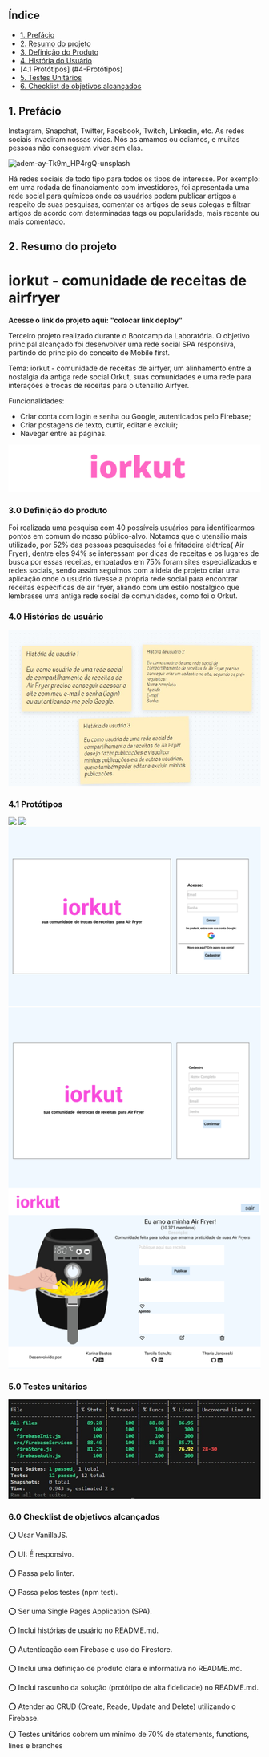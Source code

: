 
## Índice

* [1. Prefácio](#1-prefácio)
* [2. Resumo do projeto](#2-resumo-do-projeto)
* [3. Definição do Produto](#3-definição-do-Produto)
* [4. História do Usuário](#4-historias-de-usuario)
* [4.1 Protótipos] (#4-Protótipos)
* [5. Testes Unitários](#5-Testes-Unitários)
* [6. Checklist de objetivos alcançados ](#6-Checklist-de-objetivos-alcançados)




## 1. Prefácio

Instagram, Snapchat, Twitter, Facebook, Twitch, Linkedin, etc. As redes sociais
invadiram nossas vidas. Nós as amamos ou odiamos, e muitas pessoas não conseguem
viver sem elas.

![adem-ay-Tk9m_HP4rgQ-unsplash](https://user-images.githubusercontent.com/110297/135544666-4efa54f1-4ff6-4c4c-b398-6df04ef56117.jpg)

Há redes sociais de todo tipo para todos os tipos de interesse. Por exemplo: em
uma rodada de financiamento com investidores, foi apresentada uma rede social
para químicos onde os usuários podem publicar artigos a respeito de suas
pesquisas, comentar os artigos de seus colegas e filtrar artigos de acordo com
determinadas tags ou popularidade, mais recente ou mais comentado.

## 2. Resumo do projeto

# iorkut - comunidade de receitas de airfryer

<b>Acesse o link do projeto aqui: "colocar link deploy"</b>

Terceiro projeto realizado durante o Bootcamp da Laboratória. O objetivo principal alcançado foi desenvolver uma rede social SPA responsiva, partindo do principio do conceito de Mobile first.  

Tema: iorkut - comunidade de receitas de airfyer, um alinhamento entre a nostalgia da antiga rede social Orkut, suas comunidades e uma rede para interações e trocas de receitas para o utensílio Airfyer.  

Funcionalidades:

- Criar conta com login e senha ou Google, autenticados pelo Firebase;
- Criar postagens de texto, curtir, editar e excluir;
- Navegar entre as páginas.

<img src="src/images/readme/imagem-logo-readme.png">




###  3.0 Definição do produto


Foi realizada uma pesquisa com 40 possíveis usuários para identificarmos pontos em comum do nosso público-alvo. 
Notamos que o utensílio mais utilizado, por 52% das pessoas pesquisadas foi a fritadeira elétrica( Air Fryer), dentre eles 94% se interessam por dicas de receitas e os lugares de busca por essas receitas, empatados em 75% foram sites especializados e redes sociais, sendo assim seguimos com a ideia de projeto criar uma aplicação onde o usuário tivesse a própria rede social para encontrar receitas específicas de air fryer, aliando com um estilo nostálgico que lembrasse uma antiga rede social de comunidades, como foi o Orkut.  

### 4.0 Histórias de usuário

<img src='src/images/readme/historiausuario.jpg'>

### 4.1 Protótipos

<img src='src/images/readme/Protótipo1.jpg'>
<img src='src/images/readme/Protótipo2.jpg'>
<img src='src/images/readme/login.png'>
<img src='src/images/readme/cadastro.png'>
<img src='src/images/readme/feed.png'>

### 5.0 Testes unitários

<img src='src/images/readme/testes.jpg'>

### 6.0 Checklist de objetivos alcançados 
⭕ Usar VanillaJS.

⭕ UI: É responsivo.

⭕ Passa pelo linter.

⭕ Passa pelos testes (npm test).

⭕ Ser uma Single Pages Application (SPA).

⭕ Inclui histórias de usuário no README.md.

⭕ Autenticação com Firebase e uso do Firestore.

⭕ Inclui uma definição de produto clara e informativa no README.md.

⭕ Inclui rascunho da solução (protótipo de alta fidelidade) no README.md.

⭕ Atender ao CRUD (Create, Reade, Update and Delete) utilizando o Firebase.

⭕ Testes unitários cobrem um mínimo de 70% de statements, functions, lines e branches

